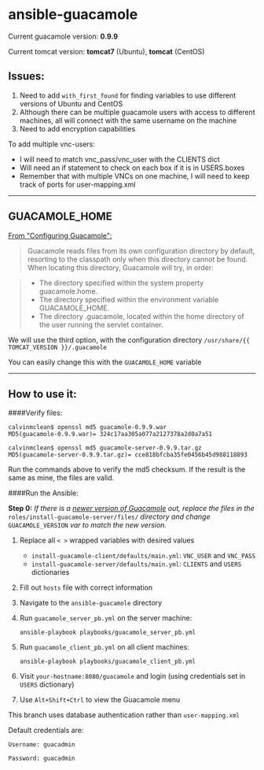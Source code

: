 # ansible-guacamole

Current guacamole version: **0.9.9**

Current tomcat version: **tomcat7** (Ubuntu), **tomcat** (CentOS)

## Issues:

1. Need to add `with_first_found` for finding variables to use different versions of Ubuntu and CentOS
2. Although there can be multiple guacamole users with access to different machines, all will connect with the same username on the machine
3. Need to add encryption capabilities

To add multiple vnc-users:

- I will need to match vnc_pass/vnc_user with the CLIENTS dict
- Will need an if statement to check on each box if it is in USERS.boxes
- Remember that with multiple VNCs on one machine, I will need to keep track of ports for user-mapping.xml

----------------------------------------------------------------------------------
## GUACAMOLE_HOME

[From "Configuring Guacamole":](http://guacamole.incubator.apache.org/doc/gug/configuring-guacamole.html)
> Guacamole reads files from its own configuration directory by default, resorting to the classpath only when this directory cannot be found. When locating this directory, Guacamole will try, in order:

>	- The directory specified within the system property guacamole.home.
>	- The directory specified within the environment variable GUACAMOLE_HOME.
>	- The directory .guacamole, located within the home directory of the user running the servlet container.

We will use the third option, with the configuration directory `/usr/share/{{ TOMCAT_VERSION }}/.guacamole`

You can easily change this with the `GUACAMOLE_HOME` variable

----------------------------------------------------------------------------------
## How to use it:

####Verify files:

```
calvinmclean$ openssl md5 guacamole-0.9.9.war 
MD5(guacamole-0.9.9.war)= 324c17aa305a077a2127378a2d0a7a51
```
```
calvinmclean$ openssl md5 guacamole-server-0.9.9.tar.gz 
MD5(guacamole-server-0.9.9.tar.gz)= cce818bfcba35fe0456b45d988118893
```

Run the commands above to verify the md5 checksum. If the result is the same as mine, the files are valid.

####Run the Ansible:

**Step 0:** *If there is a [newer version of Guacamole](http://guacamole.incubator.apache.org/releases/) out, replace the files in the* `roles/install-guacamole-server/files/` *directory and change* `GUACAMOLE_VERSION` *var to match the new version.*

1. Replace all `< >` wrapped variables with desired values
	- `install-guacamole-client/defaults/main.yml`: `VNC_USER` and `VNC_PASS`
	- `install-guacamole-server/defaults/main.yml`: `CLIENTS` and `USERS` dictionaries

2. Fill out `hosts` file with correct information
3. Navigate to the `ansible-guacamole` directory
4. Run `guacamole_server_pb.yml` on the server machine:

	`ansible-playbook playbooks/guacamole_server_pb.yml`

5. Run `guacamole_client_pb.yml` on all client machines:

	`ansible-playbook playbooks/guacamole_client_pb.yml`

6. Visit `your-hostname:8080/guacamole` and login (using credentials set in `USERS` dictionary)
7. Use `Alt+Shift+Ctrl` to view the Guacamole menu

This branch uses database authentication rather than `user-mapping.xml` 

Default credentials are:

	Username: guacadmin

	Password: guacadmin